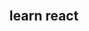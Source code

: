 <br>
<p align="center">
  </a>
  <h2 align="center">learn react</h2>
  <p align="center">
    
  </p>
</p>
